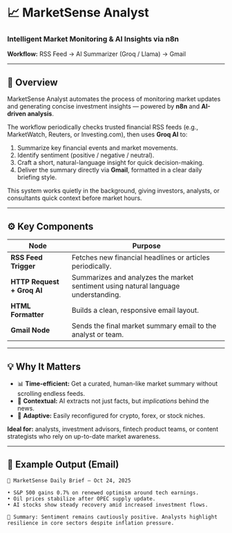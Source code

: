 # 📈 MarketSense Analyst
### Intelligent Market Monitoring & AI Insights via n8n

**Workflow:** RSS Feed → AI Summarizer (Groq / Llama) → Gmail  

---

## 🧠 Overview
MarketSense Analyst automates the process of monitoring market updates and generating concise investment insights — powered by **n8n** and **AI-driven analysis**.  

The workflow periodically checks trusted financial RSS feeds (e.g., MarketWatch, Reuters, or Investing.com), then uses **Groq AI** to:
1. Summarize key financial events and market movements.  
2. Identify sentiment (positive / negative / neutral).  
3. Craft a short, natural-language insight for quick decision-making.  
4. Deliver the summary directly via **Gmail**, formatted in a clear daily briefing style.

This system works quietly in the background, giving investors, analysts, or consultants quick context before market hours.

---

## ⚙️ Key Components
| Node | Purpose |
|------|----------|
| **RSS Feed Trigger** | Fetches new financial headlines or articles periodically. |
| **HTTP Request + Groq AI** | Summarizes and analyzes the market sentiment using natural language understanding. |
| **HTML Formatter** | Builds a clean, responsive email layout. |
| **Gmail Node** | Sends the final market summary email to the analyst or team. |

---

## 💡 Why It Matters
- 📊 **Time-efficient:** Get a curated, human-like market summary without scrolling endless feeds.  
- 🧠 **Contextual:** AI extracts not just facts, but *implications* behind the news.  
- 🧩 **Adaptive:** Easily reconfigured for crypto, forex, or stock niches.  

**Ideal for:** analysts, investment advisors, fintech product teams, or content strategists who rely on up-to-date market awareness.

---

## 🧩 Example Output (Email)
```text
📰 MarketSense Daily Brief — Oct 24, 2025

• S&P 500 gains 0.7% on renewed optimism around tech earnings.  
• Oil prices stabilize after OPEC supply update.  
• AI stocks show steady recovery amid increased investment flows.

🧠 Summary: Sentiment remains cautiously positive. Analysts highlight resilience in core sectors despite inflation pressure.
